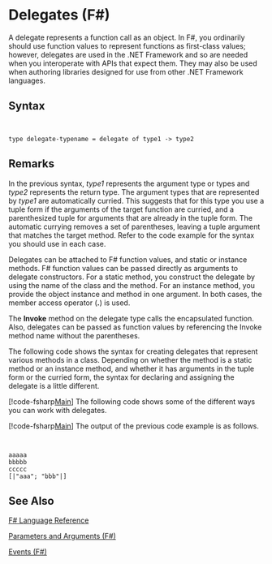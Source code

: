 # Delegates (F#)

A delegate represents a function call as an object. In F#, you ordinarily should use function values to represent functions as first-class values; however, delegates are used in the .NET Framework and so are needed when you interoperate with APIs that expect them. They may also be used when authoring libraries designed for use from other .NET Framework languages.


## Syntax


```


type delegate-typename = delegate of type1 -> type2

```



## Remarks
In the previous syntax, *type1* represents the argument type or types and *type2* represents the return type. The argument types that are represented by *type1* are automatically curried. This suggests that for this type you use a tuple form if the arguments of the target function are curried, and a parenthesized tuple for arguments that are already in the tuple form. The automatic currying removes a set of parentheses, leaving a tuple argument that matches the target method. Refer to the code example for the syntax you should use in each case.

Delegates can be attached to F# function values, and static or instance methods. F# function values can be passed directly as arguments to delegate constructors. For a static method, you construct the delegate by using the name of the class and the method. For an instance method, you provide the object instance and method in one argument. In both cases, the member access operator (**.**) is used.

The **Invoke** method on the delegate type calls the encapsulated function. Also, delegates can be passed as function values by referencing the Invoke method name without the parentheses.

The following code shows the syntax for creating delegates that represent various methods in a class. Depending on whether the method is a static method or an instance method, and whether it has arguments in the tuple form or the curried form, the syntax for declaring and assigning the delegate is a little different.

[!code-fsharp[Main](snippets/fslangref2/snippet4201.fs)]
    The following code shows some of the different ways you can work with delegates.

[!code-fsharp[Main](snippets/fslangref2/snippet4202.fs)]
    The output of the previous code example is as follows.



```


aaaaa
bbbbb
ccccc
[|"aaa"; "bbb"|]

```



## See Also
[F&#35; Language Reference](FSharp-Language-Reference.md)

[Parameters and Arguments &#40;F&#35;&#41;](Parameters-and-Arguments-%28FSharp%29.md)

[Events &#40;F&#35;&#41;](Events-%28FSharp%29.md)


